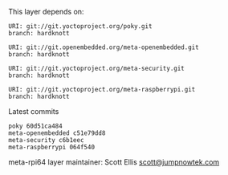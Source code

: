 This layer depends on:

    URI: git://git.yoctoproject.org/poky.git
    branch: hardknott

    URI: git://git.openembedded.org/meta-openembedded.git
    branch: hardknott

    URI: git://git.yoctoproject.org/meta-security.git
    branch: hardknott

    URI: git://git.yoctoproject.org/meta-raspberrypi.git
    branch: hardknott

Latest commits

    poky 60d51ca484
    meta-openembedded c51e79dd8
    meta-security c6b1eec
    meta-raspberrypi 064f540

meta-rpi64 layer maintainer: Scott Ellis <scott@jumpnowtek.com>
